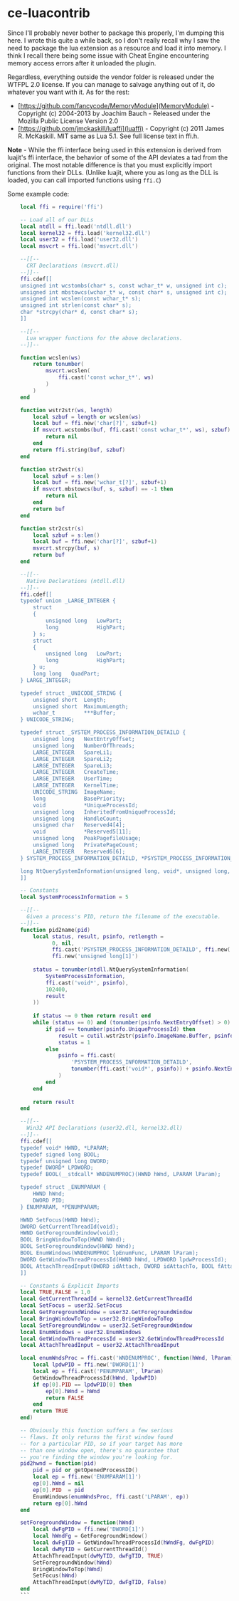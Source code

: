 ce-luacontrib
=============
Since I'll probably never bother to package this properly, I'm dumping this here. I wrote this quite a while back, so I don't really recall why I saw the need to package the lua extension as a resource and load it into memory. I think I recall there being some issue with Cheat Engine encountering memory access errors after it unloaded the plugin.

Regardless, everything outside the vendor folder is released under the WTFPL 2.0 license. If you can manage to salvage anything out of it, do whatever you want with it. As for the rest:

* [https://github.com/fancycode/MemoryModule](MemoryModule) - Copyright (c) 2004-2013 by Joachim Bauch - Released under the Mozilla Public License Version 2.0
* [https://github.com/jmckaskill/luaffi](luaffi) - Copyright (c) 2011 James R. McKaskill. MIT same as Lua 5.1. See full license text in ffi.h.

**Note** - While the ffi interface being used in this extension is derived from luajit's ffi interface, the behavior of some of the API deviates a tad from the original. The most notable difference is that you must explicitly import functions from their DLLs. (Unlike luajit, where you as long as the DLL is loaded, you can call imported functions using `ffi.C`)

Some example code:

```lua
	local ffi = require('ffi')

	-- Load all of our DLLs
	local ntdll = ffi.load('ntdll.dll')
	local kernel32 = ffi.load('kernel32.dll')
	local user32 = ffi.load('user32.dll')
	local msvcrt = ffi.load('msvcrt.dll')

	--[[--
	  CRT Declarations (msvcrt.dll)
	--]]--
	ffi.cdef[[
	unsigned int wcstombs(char* s, const wchar_t* w, unsigned int c);
	unsigned int mbstowcs(wchar_t* w, const char* s, unsigned int c);
	unsigned int wcslen(const wchar_t* s);
	unsigned int strlen(const char* s);
	char *strcpy(char* d, const char* s);
	]]

	--[[--
	  Lua wrapper functions for the above declarations.
	--]]--

	function wcslen(ws)
		return tonumber(
			msvcrt.wcslen(
				ffi.cast('const wchar_t*', ws)
			)
		)
	end

	function wstr2str(ws, length)
		local szbuf = length or wcslen(ws)
		local buf = ffi.new('char[?]', szbuf+1)
		if msvcrt.wcstombs(buf, ffi.cast('const wchar_t*', ws), szbuf) == -1 then
			return nil
		end
		return ffi.string(buf, szbuf)
	end

	function str2wstr(s)
		local szbuf = s:len()
		local buf = ffi.new('wchar_t[?]', szbuf+1)
		if msvcrt.mbstowcs(buf, s, szbuf) == -1 then
			return nil
		end
		return buf
	end

	function str2cstr(s)
		local szbuf = s:len()
		local buf = ffi.new('char[?]', szbuf+1)
		msvcrt.strcpy(buf, s)
		return buf
	end

	--[[--
	  Native Declarations (ntdll.dll)
	--]]--
	ffi.cdef[[
	typedef union _LARGE_INTEGER {
		struct
		{
			unsigned long	LowPart;
			long			HighPart;
		} s;
		struct
		{
			unsigned long	LowPart;
			long			HighPart;
		} u;
		long long	QuadPart;
	} LARGE_INTEGER;

	typedef struct _UNICODE_STRING {
		unsigned short	Length;
		unsigned short	MaximumLength;
		wchar_t			***Buffer;
	} UNICODE_STRING;

	typedef struct _SYSTEM_PROCESS_INFORMATION_DETAILD {
		unsigned long	NextEntryOffset;
		unsigned long	NumberOfThreads;
		LARGE_INTEGER	SpareLi1;
		LARGE_INTEGER	SpareLi2;
		LARGE_INTEGER	SpareLi3;
		LARGE_INTEGER	CreateTime;
		LARGE_INTEGER	UserTime;
		LARGE_INTEGER	KernelTime;
		UNICODE_STRING	ImageName;
		long			BasePriority;
		void			*UniqueProcessId;
		unsigned long	InheritedFromUniqueProcessId;
		unsigned long	HandleCount;
		unsigned char	Reserved4[4];
		void			*Reserved5[11];
		unsigned long	PeakPagefileUsage;
		unsigned long	PrivatePageCount;
		LARGE_INTEGER	Reserved6[6];
	} SYSTEM_PROCESS_INFORMATION_DETAILD, *PSYSTEM_PROCESS_INFORMATION_DETAILD;

	long NtQuerySystemInformation(unsigned long, void*, unsigned long, unsigned long*);
	]]

	-- Constants
	local SystemProcessInformation = 5

	--[[--
	  Given a process's PID, return the filename of the executable.
	--]]--
	function pid2name(pid)
		local status, result, psinfo, retlength =
			  0, nil,
			  ffi.cast('PSYSTEM_PROCESS_INFORMATION_DETAILD', ffi.new('unsigned char[?]', 102400)),
			  ffi.new('unsigned long[1]')
		
		status = tonumber(ntdll.NtQuerySystemInformation(
			SystemProcessInformation,
			ffi.cast('void*', psinfo),
			102400,
			result
		))
		
		if status ~= 0 then return result end
		while (status == 0) and (tonumber(psinfo.NextEntryOffset) > 0) do
			if pid == tonumber(psinfo.UniqueProcessId) then
				result = cutil.wstr2str(psinfo.ImageName.Buffer, psinfo.ImageName.Length - 4)
				status = 1
			else
				psinfo = ffi.cast(
					'PSYSTEM_PROCESS_INFORMATION_DETAILD',
					tonumber(ffi.cast('void*', psinfo)) + psinfo.NextEntryOffset
				)
			end
		end
		
		return result
	end

	--[[--
	  Win32 API Declarations (user32.dll, kernel32.dll)
	--]]--
	ffi.cdef[[
	typedef void* HWND, *LPARAM;
	typedef signed long BOOL;
	typedef unsigned long DWORD;
	typedef DWORD* LPDWORD;
	typedef BOOL(__stdcall* WNDENUMPROC)(HWND hWnd, LPARAM lParam);

	typedef struct _ENUMPARAM {
		HWND hWnd;
		DWORD PID;
	} ENUMPARAM, *PENUMPARAM;

	HWND SetFocus(HWND hWnd);
	DWORD GetCurrentThreadId(void);
	HWND GetForegroundWindow(void);
	BOOL BringWindowToTop(HWND hWnd);
	BOOL SetForegroundWindow(HWND hWnd);
	BOOL EnumWindows(WNDENUMPROC lpEnumFunc, LPARAM lParam);
	DWORD GetWindowThreadProcessId(HWND hWnd, LPDWORD lpdwProcessId);
	BOOL AttachThreadInput(DWORD idAttach, DWORD idAttachTo, BOOL fAttach);
	]]

	-- Constants & Explicit Imports
	local TRUE,FALSE = 1,0
	local GetCurrentThreadId = kernel32.GetCurrentThreadId
	local SetFocus = user32.SetFocus
	local GetForegroundWindow = user32.GetForegroundWindow
	local BringWindowToTop = user32.BringWindowToTop
	local SetForegroundWindow = user32.SetForegroundWindow
	local EnumWindows = user32.EnumWindows
	local GetWindowThreadProcessId = user32.GetWindowThreadProcessId
	local AttachThreadInput = user32.AttachThreadInput

	local enumWndsProc = ffi.cast('WNDENUMPROC', function(hWnd, lParam)
		local lpdwPID = ffi.new('DWORD[1]')
		local ep = ffi.cast('PENUMPARAM', lParam)
		GetWindowThreadProcessId(hWnd, lpdwPID)
		if ep[0].PID == lpdwPID[0] then
			ep[0].hWnd = hWnd
			return FALSE
		end
		return TRUE
	end)

	-- Obviously this function suffers a few serious
	-- flaws. It only returns the first window found
	-- for a particular PID, so if your target has more
	-- than one window open, there's no guarantee that
	-- you're finding the window you're looking for.
	pid2hwnd = function(pid)
		pid = pid or getOpenedProcessID()
		local ep = ffi.new('ENUMPARAM[1]')
		ep[0].hWnd = nil
		ep[0].PID  = pid
		EnumWindows(enumWndsProc, ffi.cast('LPARAM', ep))
		return ep[0].hWnd
	end

	setForegroundWindow = function(hWnd)
		local dwFgPID = ffi.new('DWORD[1]')
		local hWndFg = GetForegroundWindow()
		local dwFgTID = GetWindowThreadProcessId(hWndFg, dwFgPID)
		local dwMyTID = GetCurrentThreadId()
		AttachThreadInput(dwMyTID, dwFgTID, TRUE)
		SetForegroundWindow(hWnd)
		BringWindowToTop(hWnd)
		SetFocus(hWnd)
		AttachThreadInput(dwMyTID, dwFgTID, False)
	end
	```
